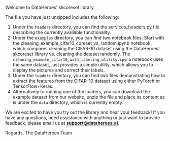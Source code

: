 Welcome to DataHeroes' skcoreset library.

The file you have just unzipped includes the following:
1. Under the `headers` directory, you can find the services_headers.py file describing the currently available functionality.
2. Under the `examples` directory, you can find two notebook files. Start with the cleaning_example_cifar10_coreset_vs_random.ipynb notebook, 
   which compares cleaning the CIFAR-10 dataset using the DataHeroes' skcoreset library vs. cleaning the dataset randomly. 
   The `cleaning_example_cifar10_with_labeling_utility.ipynb` notebook uses the same dataset, just provides a simple utility, 
   which allows you to display the pictures and correct their labels.
3. Under the `loaders` directory, you can find two files demonstrating how to extract the features from the CIFAR-10 dataset using either PyTorch or TensorFlow+Keras.
4. Alternatively to running one of the loaders, you can download the example dataset from our website, unzip the file and place its content as is under the `data` directory, 
   which is currently empty.

We are excited to have you try out the library and hear your feedback! 
If you have any questions, need assistance with anything or just want to provide feedback, please email us at **support@dataheroes.ai**.

Regards, The DataHeroes Team